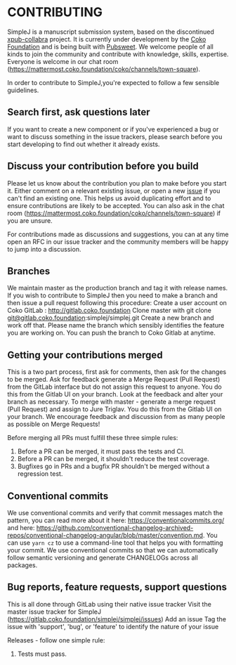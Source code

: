 # CONTRIBUTING

SimpleJ is a manuscript submission system, based on the discontinued [xpub-collabra](https://gitlab.coko.foundation/xpub/xpub) project.
It is currently under development by the [Coko Foundation](https://coko.foundation/) and is being built with [Pubsweet](https://gitlab.coko.foundation/pubsweet/pubsweet). We welcome people of all kinds to join the community and contribute with knowledge, skills, expertise. Everyone is welcome in our chat room (https://mattermost.coko.foundation/coko/channels/town-square).

In order to contribute to SimpleJ,you're expected to follow a few sensible guidelines.

## Search first, ask questions later

If you want to create a new component or if you've experienced a bug or want to discuss something in the issue trackers, please search before you start developing to find out whether it already exists.

## Discuss your contribution before you build

Please let us know about the contribution you plan to make before you start it. Either comment on a relevant existing issue, or open a new [issue](https://gitlab.coko.foundation/simplej/simplej/issues) if you can't find an existing one. This helps us avoid duplicating effort and to ensure contributions are likely to be accepted. You can also ask in the chat room (https://mattermost.coko.foundation/coko/channels/town-square) if you are unsure.

For contributions made as discussions and suggestions, you can at any time open an RFC in our issue tracker and the community members will be happy to jump into a discussion.

## Branches

We maintain master as the production branch and tag it with release names. If you wish to contribute to SimpleJ then you need to make a branch and then issue a pull request following this procedure:
Create a user account on Coko GitLab : http://gitlab.coko.foundation
Clone master with git clone git@gitlab.coko.foundation:simplej/simplej.git
Create a new branch and work off that. Please name the branch which sensibly identifies the feature you are working on. You can push the branch to Coko Gitlab at anytime.

## Getting your contributions merged

This is a two part process, first ask for comments, then ask for the changes to be merged.
Ask for feedback generate a Merge Request (Pull Request) from the GitLab interface but do not assign this request to anyone. You do this from the Gitlab UI on your branch.
Look at the feedback and alter your branch as necessary.
To merge with master - generate a merge request (Pull Request) and assign to Jure Triglav. You do this from the Gitlab UI on your branch.
We encourage feedback and discussion from as many people as possible on Merge Requests!

Before merging all PRs must fulfill these three simple rules:

1.  Before a PR can be merged, it must pass the tests and CI.
2.  Before a PR can be merged, it shouldn't reduce the test coverage.
3.  Bugfixes go in PRs and a bugfix PR shouldn't be merged without a regression test.

## Conventional commits

We use conventional commits and verify that commit messages match the pattern, you can read more about it here: https://conventionalcommits.org/ and here: https://github.com/conventional-changelog-archived-repos/conventional-changelog-angular/blob/master/convention.md. You can use `yarn cz` to use a command-line tool that helps you with formatting your commit. We use conventional commits so that we can automatically follow semantic versioning and generate CHANGELOGs across all packages.

## Bug reports, feature requests, support questions

This is all done through GitLab using their native issue tracker
Visit the master issue tracker for SimpleJ (https://gitlab.coko.foundation/simplej/simplej/issues)
Add an issue
Tag the issue with 'support', 'bug', or 'feature' to identify the nature of your issue

Releases - follow one simple rule:

1.  Tests must pass.

